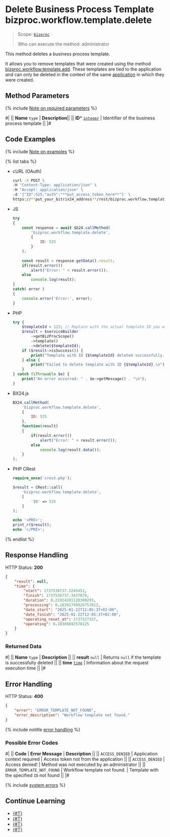 # Delete Business Process Template bizproc.workflow.template.delete

> Scope: [`bizproc`](../../scopes/permissions.md)
>
> Who can execute the method: administrator

This method deletes a business process template.

It allows you to remove templates that were created using the method [bizproc.workflow.template.add](./bizproc-workflow-template-add.md). These templates are tied to the application and can only be deleted in the context of the same [application](../../app-installation/index.md) in which they were created.

## Method Parameters

{% include [Note on required parameters](../../../_includes/required.md) %}

#|
|| **Name**
`type` | **Description**||
|| **ID***
[`integer`](../../data-types.md) | Identifier of the business process template ||
|#	

## Code Examples

{% include [Note on examples](../../../_includes/examples.md) %}

{% list tabs %}

- cURL (OAuth)

    ```bash
    curl -X POST \
    -H "Content-Type: application/json" \
    -H "Accept: application/json" \
    -d '{"ID":525,"auth":"**put_access_token_here**"}' \
    https://**put_your_bitrix24_address**/rest/bizproc.workflow.template.delete
    ```

- JS

    ```js
    try
    {
        const response = await $b24.callMethod(
            'bizproc.workflow.template.delete',
            {
                ID: 525
            }
        );
        
        const result = response.getData().result;
        if(result.error())
            alert("Error: " + result.error());
        else
            console.log(result);
    }
    catch( error )
    {
        console.error('Error:', error);
    }
    ```

- PHP

    ```php
    try {
        $templateId = 123; // Replace with the actual template ID you want to delete
        $result = $serviceBuilder
            ->getBizProcScope()
            ->template()
            ->delete($templateId);
        if ($result->isSuccess()) {
            print("Template with ID {$templateId} deleted successfully.\n");
        } else {
            print("Failed to delete template with ID {$templateId}.\n");
        }
    } catch (\Throwable $e) {
        print("An error occurred: " . $e->getMessage() . "\n");
    }
    ```

- BX24.js

    ```js
    BX24.callMethod(
        'bizproc.workflow.template.delete',
        {
            ID: 525
        },
        function(result)
        {
            if(result.error())
                alert("Error: " + result.error());
            else
                console.log(result.data());
        }
    );
    ```

- PHP CRest

    ```php
    require_once('crest.php');

    $result = CRest::call(
        'bizproc.workflow.template.delete',
        [
            'ID' => 525
        ]
    );

    echo '<PRE>';
    print_r($result);
    echo '</PRE>';
    ```

{% endlist %}

## Response Handling

HTTP Status: **200**

```json
{
    "result": null,
    "time": {
        "start": 1737536737.1245451,
        "finish": 1737536737.3437879,
        "duration": 0.21924281120300293,
        "processing": 0.18391799926757812,
        "date_start": "2025-01-22T12:05:37+02:00",
        "date_finish": "2025-01-22T12:05:37+02:00",
        "operating_reset_at": 1737537337,
        "operating": 0.18389892578125
    }
}
```

### Returned Data

#|
|| **Name**
`type` | **Description** ||
|| **result**
`null` | Returns `null` if the template is successfully deleted ||
|| **time**
[`time`](../../data-types.md#time) | Information about the request execution time ||
|#

## Error Handling

HTTP Status: **400**

```json
{
    "error": "ERROR_TEMPLATE_NOT_FOUND",
    "error_description": "Workflow template not found."
}
```

{% include notitle [error handling](../../../_includes/error-info.md) %}

### Possible Error Codes

#|
|| **Code** | **Error Message** | **Description** ||
|| `ACCESS_DENIED` | Application context required | Access token not from the application ||
|| `ACCESS_DENIED` | Access denied! | Method was not executed by an administrator ||
|| `ERROR_TEMPLATE_NOT_FOUND` | Workflow template not found. | Template with the specified `ID` not found ||
|#

{% include [system errors](../../../_includes/system-errors.md) %}

## Continue Learning 

- [{#T}](./index.md)
- [{#T}](./bizproc-workflow-template-add.md)
- [{#T}](./bizproc-workflow-template-update.md)
- [{#T}](./bizproc-workflow-template-list.md)